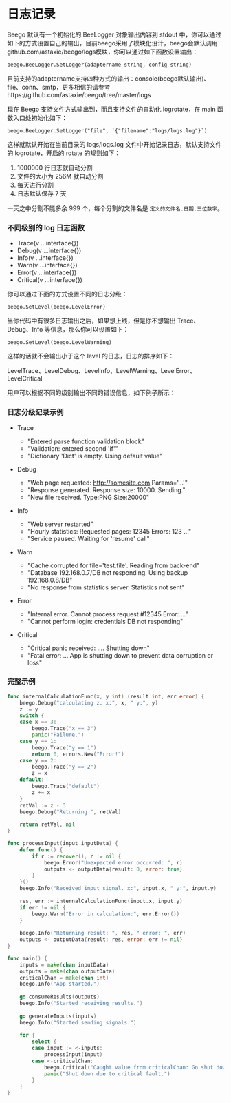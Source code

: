 # 日志记录

Beego 默认有一个初始化的 BeeLogger 对象输出内容到 stdout 中，你可以通过如下的方式设置自己的输出，目前beego采用了模块化设计，beego会默认调用github.com/astaxie/beego/logs模块，你可以通过如下函数设置输出：

	beego.BeeLogger.SetLogger(adaptername string, config string)

目前支持的adaptername支持四种方式的输出：console(beego默认输出)、file、conn、smtp，更多相信的请参考https://github.com/astaxie/beego/tree/master/logs

现在 Beego 支持文件方式输出到，而且支持文件的自动化 logrotate，在 main 函数入口处初始化如下：

	beego.BeeLogger.SetLogger("file", `{"filename":"logs/logs.log"}`)

这样就默认开始在当前目录的 logs/logs.log 文件中开始记录日志，默认支持文件的 logrotate，开启的 rotate 的规则如下：

1. 1000000 行日志就自动分割
2. 文件的大小为 256M 就自动分割
3. 每天进行分割
4. 日志默认保存 7 天

一天之中分割不能多余 999 个，每个分割的文件名是 `定义的文件名.日期.三位数字`。

### 不同级别的 log 日志函数

* Trace(v ...interface{})
* Debug(v ...interface{})
* Info(v ...interface{})
* Warn(v ...interface{})
* Error(v ...interface{})
* Critical(v ...interface{})

你可以通过下面的方式设置不同的日志分级：

	beego.SetLevel(beego.LevelError)

当你代码中有很多日志输出之后，如果想上线，但是你不想输出 Trace、Debug、Info 等信息，那么你可以设置如下：

	beego.SetLevel(beego.LevelWarning)

这样的话就不会输出小于这个 level 的日志，日志的排序如下：

LevelTrace、LevelDebug、LevelInfo、LevelWarning、LevelError、LevelCritical

用户可以根据不同的级别输出不同的错误信息，如下例子所示：

### 日志分级记录示例

- Trace

	* "Entered parse function validation block"
	* "Validation: entered second 'if'"
	* "Dictionary 'Dict' is empty. Using default value"

- Debug

	* "Web page requested: http://somesite.com Params='...'"
	* "Response generated. Response size: 10000. Sending."
	* "New file received. Type:PNG Size:20000"

- Info

	* "Web server restarted"
	* "Hourly statistics: Requested pages: 12345 Errors: 123 ..."
	* "Service paused. Waiting for 'resume' call"

- Warn

	* "Cache corrupted for file='test.file'. Reading from back-end"
	* "Database 192.168.0.7/DB not responding. Using backup 192.168.0.8/DB"
	* "No response from statistics server. Statistics not sent"

- Error

	* "Internal error. Cannot process request #12345 Error:...."
	* "Cannot perform login: credentials DB not responding"

- Critical

	* "Critical panic received: .... Shutting down"
	* "Fatal error: ... App is shutting down to prevent data corruption or loss"


### 完整示例

```go
func internalCalculationFunc(x, y int) (result int, err error) {
    beego.Debug("calculating z. x:", x, " y:", y)
    z := y
    switch {
    case x == 3:
        beego.Trace("x == 3")
        panic("Failure.")
    case y == 1:
        beego.Trace("y == 1")
        return 0, errors.New("Error!")
    case y == 2:
        beego.Trace("y == 2")
        z = x
    default:
        beego.Trace("default")
        z += x
    }
    retVal := z - 3
    beego.Debug("Returning ", retVal)
    
    return retVal, nil
}

func processInput(input inputData) {
    defer func() {
        if r := recover(); r != nil {
            beego.Error("Unexpected error occurred: ", r)
            outputs <- outputData{result: 0, error: true}
        }
    }()
    beego.Info("Received input signal. x:", input.x, " y:", input.y)
    
    res, err := internalCalculationFunc(input.x, input.y)
    if err != nil {
        beego.Warn("Error in calculation:", err.Error())
    }
    
    beego.Info("Returning result: ", res, " error: ", err)
    outputs <- outputData{result: res, error: err != nil}
}

func main() {
    inputs = make(chan inputData)
    outputs = make(chan outputData)
    criticalChan = make(chan int)
    beego.Info("App started.")
    
    go consumeResults(outputs)
    beego.Info("Started receiving results.")
    
    go generateInputs(inputs)
    beego.Info("Started sending signals.")
    
    for {
        select {
        case input := <-inputs:
            processInput(input)
        case <-criticalChan:
            beego.Critical("Caught value from criticalChan: Go shut down.")
            panic("Shut down due to critical fault.")
        }
    }
}
```